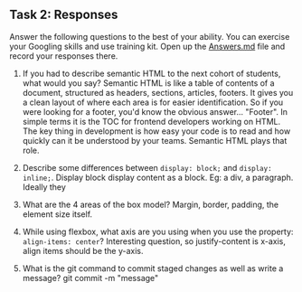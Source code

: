 ## Task 2: Responses
Answer the following questions to the best of your ability. You can exercise your Googling skills and use training kit.  Open up the [Answers.md](Answers.md) file and record your responses there.

1. If you had to describe semantic HTML to the next cohort of students, what would you say?
Semantic HTML is like a table of contents of a document, structured as headers, sections, articles, footers. It gives you a clean layout of where each area is for easier identification. So if you were looking for a footer, you'd know the obvious answer... "Footer". In simple terms it is the TOC for frontend developers working on HTML. The key thing in development is how easy your code is to read and how quickly can it be understood by your teams. Semantic HTML plays that role.

2. Describe some differences between ```display: block;``` and ```display: inline;```.
Display block display content as a block. Eg: a div, a paragraph. Ideally they 


3. What are the 4 areas of the box model?
Margin, border, padding, the element size itself.

4. While using flexbox, what axis are you using when you use the property: ```align-items: center```?
Interesting question, so justify-content is x-axis, align items should be the y-axis.

5. What is the git command to commit staged changes as well as write a message? 
git commit -m "message"